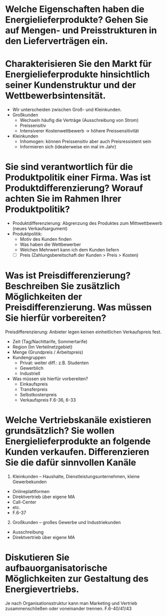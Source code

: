 # Welche Eigenschaften haben die Energielieferprodukte? Gehen Sie auf Mengen- und Preisstrukturen in den Lieferverträgen ein.

# Charakterisieren Sie den Markt für Energielieferprodukte hinsichtlich seiner Kundenstruktur und der Wettbewerbsintensität.
- Wir unterscheiden zwischen Groß- und Kleinkunden.
- Großkunden
  - Wechseln häufig die Verträge (Ausschreibung von Strom)
  - Preissensitiv
  - Intensiverer Kostenwettbewerb -> höhere Preissensitivität
- Kleinkunden
  - Inhomogen: können Preissensitiv aber auch Preisressistent sein
  - Informieren sich (idealerweise ein mal im Jahr)
  
# Sie sind verantwortlich für die Produktpolitik einer Firma. Was ist Produktdifferenzierung? Worauf achten Sie im Rahmen Ihrer Produktpolitik?
- Produktdifferenzierung: Abgrenzung des Produktes zum Mittwettbewerb (neues Verkaufsargument)
- Produktpolitik: 
  - Motiv des Kunden finden
  - Was haben die Wettbewerber
  - Welchen Mehrwert kann ich dem Kunden liefern
  - [ ] Preis (Zahlungsbereitschaft der Kunden >  Preis > Kosten)

# Was ist Preisdifferenzierung? Beschreiben Sie zusätzlich Möglichkeiten der Preisdifferenzierung. Was müssen Sie hierfür vorbereiten?
Preisdifferenzierung: Anbieter legen keinen einheitlichen Verkaufspreis fest.
- Zeit (Tag/Nachttarife, Sommertarife)
- Region (Im Verteilnetzgebiet)
- Menge (Grundpreis / Arbeitspreis)
- Kundengruppen 
  - Privat: weiter diff.: z.B. Studenten
  - Gewerblich
  - Industriell
- Was müssen sie hierfür vorbereiten?
  - Einkaufspreis 
  - Transferpreis 
  - Selbstkostenpreis
  - Verkaufspreis
F.6-36, 6-33

# Welche Vertriebskanäle existieren grundsätzlich? Sie wollen Energielieferprodukte an folgende Kunden verkaufen. Differenzieren Sie die dafür sinnvollen Kanäle
1. Kleinkunden – Haushalte, Dienstleistungsunternehmen, kleine Gewerbekunden
  - Onlineplattformen
  - Direktvertrieb über eigene MA
  - Call-Center
  - etc.
  - F.6-37
2. Großkunden – großes Gewerbe und Industriekunden
  - Ausschreibung
  - Direktvertrieb über eigene MA

# Diskutieren Sie aufbauorganisatorische Möglichkeiten zur Gestaltung des Energievertriebs.
Je nach Organisationsstruktur kann man Marketing und Vertrieb zusammenschließen oder voneinander trennen.
F.6-40/41/43

